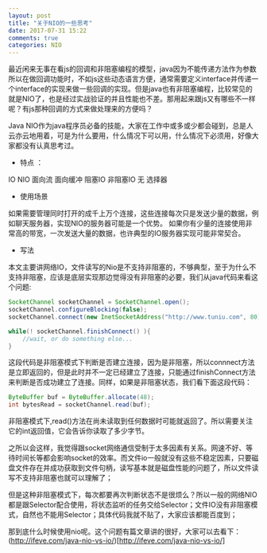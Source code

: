 ```yaml
---
layout: post
title: "关于NIO的一些思考"
date: 2017-07-31 15:22
comments: true
categories: NIO
---
```


最近闲来无事在看js的回调和非阻塞编程的模型，java因为不能传递方法作为参数所以在做回调功能时，不如js这些动态语言方便，通常需要定义interface并传递一个interface的实现来做一些回调的实现。但是java也有非阻塞编程，比较常见的就是NIO了，也是经过实战验证的并且性能也不差。那用起来跟js又有哪些不一样呢？有js那种回调的方式来做处理来的方便吗？

Java NIO作为java程序员必备的技能，大家在工作中或多或少都会碰到，总是人云亦云地用着，可是为什么要用，什么情况下可以用，什么情况下必须用，好像大家都没有认真思考过。

* 特点 ：

IO        NIO
面向流    面向缓冲
阻塞IO    非阻塞IO
无        选择器

* 使用场景

如果需要管理同时打开的成千上万个连接，这些连接每次只是发送少量的数据，例如聊天服务器，实现NIO的服务器可能是一个优势。
如果你有少量的连接使用非常高的带宽，一次发送大量的数据，也许典型的IO服务器实现可能非常契合。

* 写法

本文主要讲网络IO，文件读写的Nio是不支持非阻塞的，不够典型，至于为什么不支持非阻塞，应该是底层实现那边觉得没有非阻塞的必要，我们从java代码来看这个问题:

```java
SocketChannel socketChannel = SocketChannel.open();
socketChannel.configureBlocking(false);
socketChannel.connect(new InetSocketAddress("http://www.tuniu.com", 80));

while(! socketChannel.finishConnect() ){
    //wait, or do something else...
}
```

这段代码是非阻塞模式下判断是否建立连接，因为是非阻塞，所以connnect方法是立即返回的，但是此时并不一定已经建立了连接，只能通过finishConnect方法来判断是否成功建立了连接。同样，如果是非阻塞状态，我们看下面这段代码：

```java
ByteBuffer buf = ByteBuffer.allocate(48);
int bytesRead = socketChannel.read(buf);
```

非阻塞模式下,read()方法在尚未读取到任何数据时可能就返回了。所以需要关注它的int返回值，它会告诉你读取了多少字节。

之所以会这样，我觉得跟socket网络通信受制于太多因素有关系。网速不好、等待时间长等都会影响socket的效率。而文件io一般就没有这些不稳定因素，只要磁盘文件存在并成功获取到文件句柄，读写基本就是磁盘性能的问题了，所以文件读写不支持非阻塞也就可以理解了；

但是这种非阻塞模式下，每次都要再次判断状态不是很烦么？所以一般的网络NIO都是跟Selector配合使用，将状态监听的任务交给Selector；文件IO没有非阻塞模式，自然也不能用Selector；具体代码我就不贴了，大家应该都能百度到；

那到底什么时候使用nio呢。这个问题有篇文章讲的很好，大家可以去看下：(http://ifeve.com/java-nio-vs-io/)[http://ifeve.com/java-nio-vs-io/]
